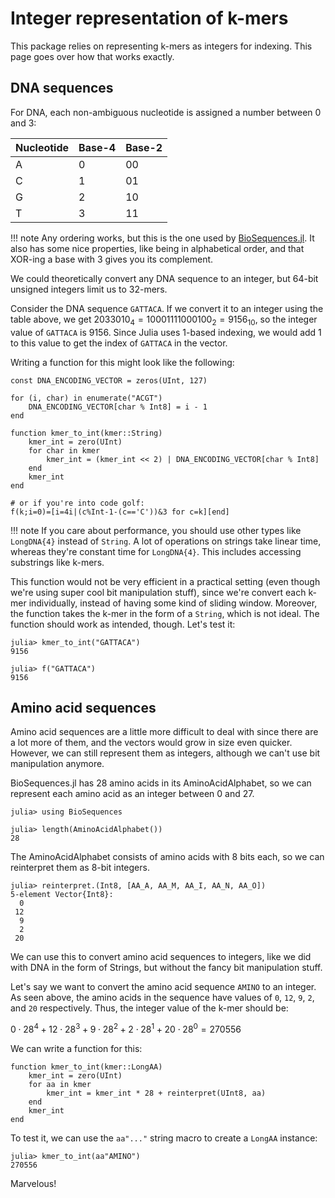 # Integer representation of k-mers

This package relies on representing k-mers as integers for indexing. This page goes over how that works exactly.

## DNA sequences

For DNA, each non-ambiguous nucleotide is assigned a number between 0 and 3:

| Nucleotide | Base-4 | Base-2 |
|------------|--------|--------|
| A          | 0      | 00     |
| C          | 1      | 01     |
| G          | 2      | 10     |
| T          | 3      | 11     |

!!! note
    Any ordering works, but this is the one used by [BioSequences.jl](https://github.com/BioJulia/BioSequences.jl). It also has some nice properties, like being in alphabetical order, and that XOR-ing a base with 3 gives you its complement.

We could theoretically convert any DNA sequence to an integer, but 64-bit unsigned integers limit us to 32-mers.

Consider the DNA sequence `GATTACA`. If we convert it to an integer using the table above, we get $2033010_4 = 10001111000100_2 = 9156_{10}$, so the integer value of `GATTACA` is 9156. Since Julia uses 1-based indexing, we would add 1 to this value to get the index of `GATTACA` in the vector.

Writing a function for this might look like the following:

```jldoctest
const DNA_ENCODING_VECTOR = zeros(UInt, 127)

for (i, char) in enumerate("ACGT")
    DNA_ENCODING_VECTOR[char % Int8] = i - 1
end

function kmer_to_int(kmer::String)
    kmer_int = zero(UInt)
    for char in kmer
        kmer_int = (kmer_int << 2) | DNA_ENCODING_VECTOR[char % Int8]
    end
    kmer_int
end

# or if you're into code golf:
f(k;i=0)=[i=4i|(c%Int-1-(c=='C'))&3 for c=k][end]
```

!!! note
    If you care about performance, you should use other types like `LongDNA{4}` instead of `String`. A lot of operations on strings take linear time, whereas they're constant time for `LongDNA{4}`. This includes accessing substrings like k-mers.

This function would not be very efficient in a practical setting (even though we're using super cool bit manipulation stuff), since we're convert each k-mer individually, instead of having some kind of sliding window. Moreover, the function takes the k-mer in the form of a `String`, which is not ideal. The function should work as intended, though. Let's test it:

```jldoctest
julia> kmer_to_int("GATTACA")
9156

julia> f("GATTACA")
9156
```

## Amino acid sequences

Amino acid sequences are a little more difficult to deal with since there are a lot more of them, and the vectors would grow in size even quicker. However, we can still represent them as integers, although we can't use bit manipulation anymore.

BioSequences.jl has 28 amino acids in its AminoAcidAlphabet, so we can represent each amino acid as an integer between 0 and 27.

```jldoctest
julia> using BioSequences

julia> length(AminoAcidAlphabet())
28
```

The AminoAcidAlphabet consists of amino acids with 8 bits each, so we can reinterpret them as 8-bit integers.

```jldoctest
julia> reinterpret.(Int8, [AA_A, AA_M, AA_I, AA_N, AA_O])
5-element Vector{Int8}:
  0
 12
  9
  2
 20
```

We can use this to convert amino acid sequences to integers, like we did with DNA in the form of Strings, but without the fancy bit manipulation stuff.

Let's say we want to convert the amino acid sequence `AMINO` to an integer. As seen above, the amino acids in the sequence have values of `0`, `12`, `9`, `2`, and `20` respectively. Thus, the integer value of the k-mer should be:

$0 \cdot 28^4 + 12 \cdot 28^3 + 9 \cdot 28^2 + 2 \cdot 28^1 + 20 \cdot 28^0 = 270556$

We can write a function for this:

```jldoctest
function kmer_to_int(kmer::LongAA)
    kmer_int = zero(UInt)
    for aa in kmer
        kmer_int = kmer_int * 28 + reinterpret(UInt8, aa)
    end
    kmer_int
end
```

To test it, we can use the `aa"..."` string macro to create a `LongAA` instance:

```jldoctest
julia> kmer_to_int(aa"AMINO")
270556
```

Marvelous!